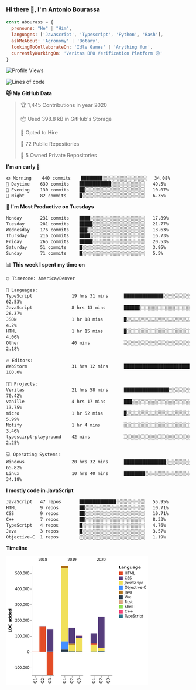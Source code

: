 ### Hi there 👋, I'm Antonio Bourassa

```javascript
const abourass = {
  pronouns: "He" | "Him",
  languages: ['Javascript', 'Typescript', 'Python', 'Bash'],
  askMeAbout: 'Agronomy' | 'Botany',
  lookingToCollaborateOn: 'Idle Games' | 'Anything fun',
  currentlyWorkingOn: 'Veritas BPO Verification Platform 😑'
}
```

<!--START_SECTION:waka-->
![Profile Views](http://img.shields.io/badge/Profile%20Views-14-blue)

![Lines of code](https://img.shields.io/badge/From%20Hello%20World%20I've%20written-10.1%20million%20Lines%20of%20code-blue)

**🐱 My GitHub Data** 

> 🏆 1,445 Contributions in year 2020
 > 
> 📦 Used 398.8 kB in GitHub's Storage 
 > 
> 💼 Opted to Hire
 > 
> 📜 72 Public Repositories 
 > 
> 🔑 5 Owned Private Repositories 

**I'm an early 🐤** 

```text
🌞 Morning    440 commits    ████████░░░░░░░░░░░░░░░░░   34.08% 
🌆 Daytime    639 commits    ████████████░░░░░░░░░░░░░   49.5% 
🌃 Evening    130 commits    ██░░░░░░░░░░░░░░░░░░░░░░░   10.07% 
🌙 Night      82 commits     █░░░░░░░░░░░░░░░░░░░░░░░░   6.35%

```
📅 **I'm Most Productive on Tuesdays** 

```text
Monday       231 commits    ████░░░░░░░░░░░░░░░░░░░░░   17.89% 
Tuesday      281 commits    █████░░░░░░░░░░░░░░░░░░░░   21.77% 
Wednesday    176 commits    ███░░░░░░░░░░░░░░░░░░░░░░   13.63% 
Thursday     216 commits    ████░░░░░░░░░░░░░░░░░░░░░   16.73% 
Friday       265 commits    █████░░░░░░░░░░░░░░░░░░░░   20.53% 
Saturday     51 commits     █░░░░░░░░░░░░░░░░░░░░░░░░   3.95% 
Sunday       71 commits     █░░░░░░░░░░░░░░░░░░░░░░░░   5.5%

```


📊 **This week I spent my time on** 

```text
⌚︎ Timezone: America/Denver

💬 Languages: 
TypeScript               19 hrs 31 mins      ███████████████░░░░░░░░░░   62.53% 
JavaScript               8 hrs 13 mins       ██████░░░░░░░░░░░░░░░░░░░   26.37% 
JSON                     1 hr 18 mins        █░░░░░░░░░░░░░░░░░░░░░░░░   4.2% 
HTML                     1 hr 15 mins        █░░░░░░░░░░░░░░░░░░░░░░░░   4.06% 
Other                    40 mins             ░░░░░░░░░░░░░░░░░░░░░░░░░   2.18%

🔥 Editors: 
WebStorm                 31 hrs 12 mins      █████████████████████████   100.0%

🐱‍💻 Projects: 
Veritas                  21 hrs 58 mins      █████████████████░░░░░░░░   70.42% 
vanille                  4 hrs 17 mins       ███░░░░░░░░░░░░░░░░░░░░░░   13.75% 
micro                    1 hr 52 mins        █░░░░░░░░░░░░░░░░░░░░░░░░   5.99% 
Notify                   1 hr 4 mins         ░░░░░░░░░░░░░░░░░░░░░░░░░   3.46% 
typescirpt-playground    42 mins             ░░░░░░░░░░░░░░░░░░░░░░░░░   2.25%

💻 Operating Systems: 
Windows                  20 hrs 32 mins      ████████████████░░░░░░░░░   65.82% 
Linux                    10 hrs 40 mins      ████████░░░░░░░░░░░░░░░░░   34.18%

```

**I mostly code in JavaScript** 

```text
JavaScript   47 repos       ██████████████░░░░░░░░░░░   55.95% 
HTML         9 repos        ██░░░░░░░░░░░░░░░░░░░░░░░   10.71% 
CSS          9 repos        ██░░░░░░░░░░░░░░░░░░░░░░░   10.71% 
C++          7 repos        ██░░░░░░░░░░░░░░░░░░░░░░░   8.33% 
TypeScript   4 repos        █░░░░░░░░░░░░░░░░░░░░░░░░   4.76% 
Java         3 repos        █░░░░░░░░░░░░░░░░░░░░░░░░   3.57% 
Objective-C  1 repos        ░░░░░░░░░░░░░░░░░░░░░░░░░   1.19%

```


**Timeline**

![Chart not found](https://github.com/Abourass/Abourass/blob/master/charts/bar_graph.png) 


<!--END_SECTION:waka-->

<!--
**Abourass/Abourass** is a ✨ _special_ ✨ repository because its `README.md` (this file) appears on your GitHub profile.

Here are some ideas to get you started:

- 🔭 I’m currently working on ...
- 🌱 I’m currently learning ...
- 👯 I’m looking to collaborate on ...
- 🤔 I’m looking for help with ...
- 💬 Ask me about ...
- 📫 How to reach me: ...
- 😄 Pronouns: ...
- ⚡ Fun fact: ...
-->

